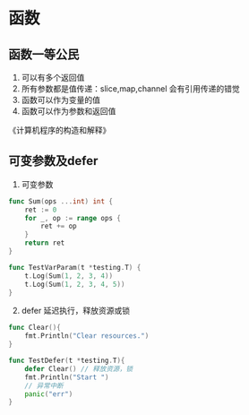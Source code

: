 
# 函数

## 函数一等公民

1. 可以有多个返回值
2. 所有参数都是值传递：slice,map,channel 会有引用传递的错觉
3. 函数可以作为变量的值
4. 函数可以作为参数和返回值

《计算机程序的构造和解释》

## 可变参数及defer

1. 可变参数

```go
func Sum(ops ...int) int {
	ret := 0
	for _, op := range ops {
		ret += op
	}
	return ret
}

func TestVarParam(t *testing.T) {
	t.Log(Sum(1, 2, 3, 4))
	t.Log(Sum(1, 2, 3, 4, 5))
}
```

2. defer 延迟执行，释放资源或锁

```go
func Clear(){
	fmt.Println("Clear resources.")
}

func TestDefer(t *testing.T){
	defer Clear() // 释放资源，锁
	fmt.Println("Start ")
	// 异常中断
	panic("err")
}
```
